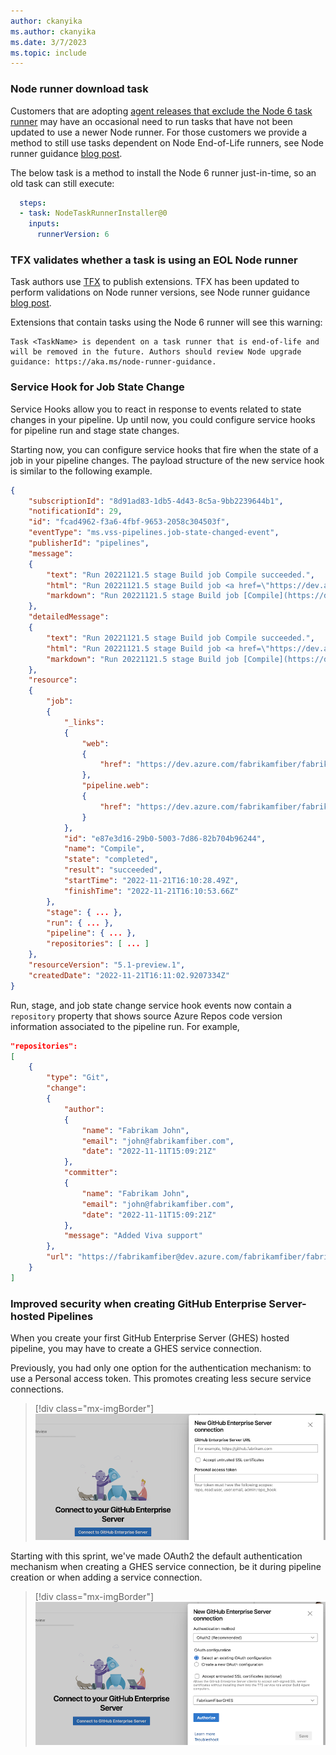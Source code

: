 ```yaml
---
author: ckanyika
ms.author: ckanyika
ms.date: 3/7/2023
ms.topic: include
---
```


### Node runner download task

Customers that are adopting [agent releases that exclude the Node 6 task runner](https://github.com/microsoft/azure-pipelines-agent/blob/master/docs/node6.md) may have an occasional need to run tasks that have not been updated to use a newer Node runner. For those customers we provide a method to still use tasks dependent on Node End-of-Life runners, see Node runner guidance [blog post](https://devblogs.microsoft.com/devops/node-runner-update-guidance-for-azure-pipelines-task-authors/#upcoming-changes).

The below task is a method to install the Node 6 runner just-in-time, so an old task can still execute:


```yaml
  steps:
  - task: NodeTaskRunnerInstaller@0
    inputs:
      runnerVersion: 6
```
### TFX validates whether a task is using an EOL Node runner
Task authors use [TFX](https://learn.microsoft.com/azure/devops/extend/publish/command-line?view=azure-devops&preserve-view=true ) to publish extensions. TFX has been updated to perform validations on Node runner versions, see Node runner guidance [blog post](https://aka.ms/node-runner-guidance).

Extensions that contain tasks using the Node 6 runner will see this warning:

```
Task <TaskName> is dependent on a task runner that is end-of-life and will be removed in the future. Authors should review Node upgrade guidance: https://aka.ms/node-runner-guidance.
```


### Service Hook for Job State Change

Service Hooks allow you to react in response to events related to state changes in your pipeline. Up until now, you could configure service hooks for pipeline run and stage state changes. 

Starting now, you can configure service hooks that fire when the state of a job in your pipeline changes. The payload structure of the new service hook is similar to the following example.

```json
{
    "subscriptionId": "8d91ad83-1db5-4d43-8c5a-9bb2239644b1",
    "notificationId": 29,
    "id": "fcad4962-f3a6-4fbf-9653-2058c304503f",
    "eventType": "ms.vss-pipelines.job-state-changed-event",
    "publisherId": "pipelines",
    "message":
    {
        "text": "Run 20221121.5 stage Build job Compile succeeded.",
        "html": "Run 20221121.5 stage Build job <a href=\"https://dev.azure.com/fabrikamfiber/fabrikamfiber-viva/_build/results?buildId=2710088\">Compile</a> succeeded.",
        "markdown": "Run 20221121.5 stage Build job [Compile](https://dev.azure.com/fabrikamfiber/fabrikamfiber-viva/_build/results?buildId=2710088) succeeded."
    },
    "detailedMessage":
    {
        "text": "Run 20221121.5 stage Build job Compile succeeded.",
        "html": "Run 20221121.5 stage Build job <a href=\"https://dev.azure.com/fabrikamfiber/fabrikamfiber-viva/_build/results?buildId=2710088\">Compile</a> succeeded.",
        "markdown": "Run 20221121.5 stage Build job [Compile](https://dev.azure.com/fabrikamfiber/fabrikamfiber-viva/_build/results?buildId=2710088) succeeded."
    },
    "resource":
    {
        "job":
        {
            "_links":
            {
                "web":
                {
                    "href": "https://dev.azure.com/fabrikamfiber/fabrikamfiber-viva/_build/results?buildId=2710088"
                },
                "pipeline.web":
                {
                    "href": "https://dev.azure.com/fabrikamfiber/fabrikamfiber-viva/_build/definition?definitionId=4647"
                }
            },
            "id": "e87e3d16-29b0-5003-7d86-82b704b96244",
            "name": "Compile",
            "state": "completed",
            "result": "succeeded",
            "startTime": "2022-11-21T16:10:28.49Z",
            "finishTime": "2022-11-21T16:10:53.66Z"
        },
        "stage": { ... },
        "run": { ... },
        "pipeline": { ... },
        "repositories": [ ... ]
    },
    "resourceVersion": "5.1-preview.1",
    "createdDate": "2022-11-21T16:11:02.9207334Z"
}
```
Run, stage, and job state change service hook events now contain a `repository` property that shows source Azure Repos code version information associated to the pipeline run. For example,

```json
"repositories":
[
    {
        "type": "Git",
        "change":
        {
            "author":
            {
                "name": "Fabrikam John",
                "email": "john@fabrikamfiber.com",
                "date": "2022-11-11T15:09:21Z"
            },
            "committer":
            {
                "name": "Fabrikam John",
                "email": "john@fabrikamfiber.com",
                "date": "2022-11-11T15:09:21Z"
            },
            "message": "Added Viva support"
        },
        "url": "https://fabrikamfiber@dev.azure.com/fabrikamfiber/fabrikamfiber-viva/_git/fabrikamfiber"
    }
]
```
### Improved security when creating GitHub Enterprise Server-hosted Pipelines

When you create your first GitHub Enterprise Server (GHES) hosted pipeline, you may have to create a GHES service connection.

Previously, you had only one option for the authentication mechanism: to use a Personal access token. This promotes creating less secure service connections.

> [!div class="mx-imgBorder"]
> ![New GitHub](../../media/218-pipelines-01.png)


Starting with this sprint, we've made OAuth2 the default authentication mechanism when creating a GHES service connection, be it during pipeline creation or when adding a service connection.

> [!div class="mx-imgBorder"]
> ![OAuth2](../../media/218-pipelines-02.png)